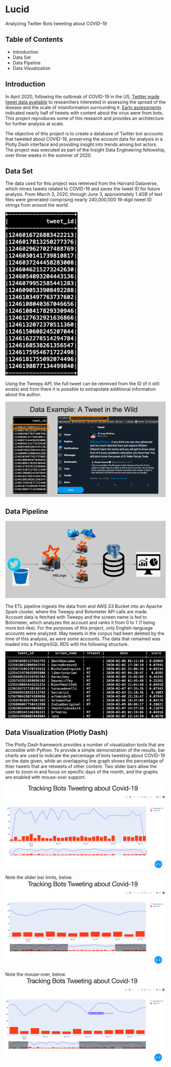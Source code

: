 # Lucid
Analyzing Twitter Bots tweeting about COVID-19

## Table of Contents
* Introduction
* Data Set
* Data Pipeline
* Data Visualization

## Introduction
In April 2020, following the outbreak of COVID-19 in the US, [Twitter made tweet data available](https://www.reuters.com/article/us-health-coronavirus-twitter-data/twitter-opens-up-data-for-researchers-to-study-covid-19-tweets-idUSKBN22B2Q1) to researchers interested in assessing the spread of the disease and the scale of misinformation surrounding it. [Early assessments](https://www.cbsnews.com/news/bots-account-for-nearly-half-of-twitter-accounts-spreading-coronavirus-misinformation-researchers-say/) indicated nearly half of tweets with content about the virus were from bots. This project reproduces some of this research and provides an architecture for further analysis at scale.

The objective of this project is to create a database of Twitter bot accounts that tweeted about COVID-19, preserving the account data for analysis in a Plotly Dash interface and providing insight into trends among bot actors. The project was executed as part of the Insight Data Engineering fellowship, over three weeks in the summer of 2020.

## Data Set
The data used for this project was retreived from the Harvard Dataverse, which mines tweets related to COVID-19 and saves the tweet ID for future analysis. From March 3, 2020, through June 3, approximately 1.4GB of text files were generated comprising nearly 240,000,000 19-digit tweet ID strings from around the world.  

![Tweet ID Example](/Images/Tweet_IDs.png)

Using the Tweepy API, the full tweet can be retreived from the ID (if it still exists) and from there it is possible to extrapolate additional information about the author.

![ID and Account Example](/Images/TweetID_and_Account.png)


## Data Pipeline

![](/Images/Pipeline_Architecture.png)

The ETL pipeline ingests the data from and AWS S3 Bucket into an Apache Spark cluster, where the Tweepy and Botometer API calls are made. Account data is fetched with Tweepy and the screen name is fed to Botometer, which analyzes the account and ranks it from 0 to 1 (1 being more bot-like). For the purposes of this project, only English-language accounts were analyzed. May tweets in the corpus had been deleted by the time of this analysis, as were some accounts. The data that remained was loaded into a PostgreSQL RDS with the following structure.

![](/Images/Bot_RDS.png)

## Data Visualization (Plotly Dash)

The Plotly Dash framework provides a number of visualization tools that are accesible with Python. To provide a simple demonstration of the results, bar charts are used to indicate the percentage of bots tweeting about COVID-19 on the date given, while an overlapping line graph shows the percentage of thier tweets that are retweets of other content. Two slider bars allow the user to zoom in and focus on specific days of the month, and the graphs are enabled with mouse-over support.

![](/Images/Dash_01.png)

Note the slider bar limits, below.
![](/Images/Dash_02.png)

Note the mouse-over, below.
![](/Images/Dash_04.png)



